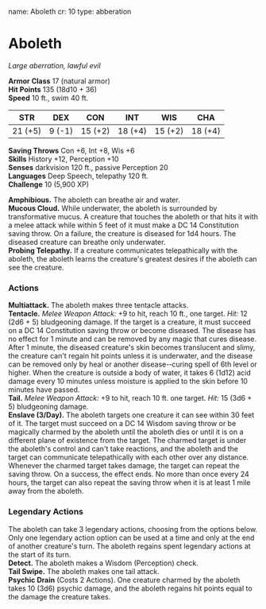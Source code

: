 name: Aboleth
cr: 10
type: abberation


# Aboleth 
_Large aberration, lawful evil_ 

**Armor Class** 17 (natural armor)    
**Hit Points** 135 (18d10 + 36)    
**Speed** 10 ft., swim 40 ft. 

| STR      | DEX     | CON      | INT     | WIS     | CHA     |
|----------|---------|----------|---------|---------|---------|
| 21 (+5)  | 9 (-1)  | 15 (+2)  | 18 (+4) | 15 (+2) | 18 (+4) |

**Saving Throws** Con +6, Int +8, Wis +6    
**Skills** History +12, Perception +10    
**Senses** darkvision 120 ft., passive Perception 20    
**Languages** Deep Speech, telepathy 120 ft.    
**Challenge** 10 (5,900 XP)

**Amphibious.** The aboleth can breathe air and water.    
**Mucous Cloud.** While underwater, the aboleth is surrounded by transformative mucus. A creature that touches the aboleth or that hits it with a melee attack while within 5 feet of it must make a DC 14 Constitution saving throw. On a failure, the creature is diseased for 1d4 hours. The diseased creature can breathe only underwater.    
**Probing Telepathy.** If a creature communicates telepathically with the aboleth, the aboleth learns the creature's greatest desires if the aboleth can see the creature. 

### Actions 

**Multiattack.** The aboleth makes three tentacle attacks.    
**Tentacle.** _Melee Weapon Attack:_ +9 to hit, reach 10 ft., one target. _Hit:_ 12 (2d6 + 5) bludgeoning damage. If the target is a creature, it must succeed on a DC 14 Constitution saving throw or become diseased. The disease has no effect for 1 minute and can be removed by any magic that cures disease. After 1 minute, the diseased creature's skin becomes translucent and slimy, the creature can't regain hit points unless it is underwater, and the disease can be removed only by heal or another disease-­‐curing spell of 6th level or higher. When the creature is outside a body of water, it takes 6 (1d12) acid damage every 10 minutes unless moisture is applied to the skin before 10 minutes have passed.    
**Tail.** _Melee Weapon Attack:_ +9 to hit, reach 10 ft. one target. _Hit:_ 15 (3d6 + 5) bludgeoning damage.    
**Enslave (3/Day).** The aboleth targets one creature it can see within 30 feet of it. The target must succeed on a DC 14 Wisdom saving throw or be magically charmed by the aboleth until the aboleth dies or until it is on a different plane of existence from the target. The charmed target is under the aboleth's control and can't take reactions, and the aboleth and the target can communicate telepathically with each other over any distance.    
Whenever the charmed target takes damage, the target can repeat the saving throw. On a success, the effect ends. No more than once every 24 hours, the target can also repeat the saving throw when it is at least 1 mile away from the aboleth.    

### Legendary Actions 
The aboleth can take 3 legendary actions, choosing from the options below. Only one legendary action option can be used at a time and only at the end of another creature's turn. The aboleth regains spent legendary actions at the start of its turn.    
**Detect.** The aboleth makes a Wisdom (Perception) check.    
**Tail Swipe.** The aboleth makes one tail attack.    
**Psychic Drain** (Costs 2 Actions). One creature charmed by the aboleth takes 10 (3d6) psychic damage, and the aboleth regains hit points equal to the damage the creature takes.
